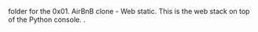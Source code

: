 folder for the 0x01. AirBnB clone - Web static.
This is the web stack on top of the Python console.
.